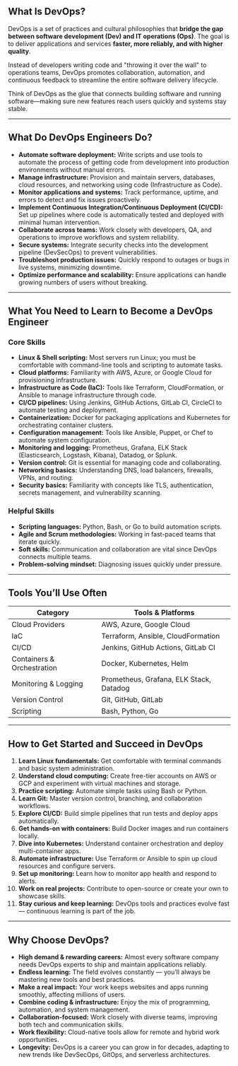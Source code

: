

## What Is DevOps?

DevOps is a set of practices and cultural philosophies that **bridge the gap between software development (Dev) and IT operations (Ops)**. The goal is to deliver applications and services **faster, more reliably, and with higher quality**.

Instead of developers writing code and "throwing it over the wall" to operations teams, DevOps promotes collaboration, automation, and continuous feedback to streamline the entire software delivery lifecycle.

Think of DevOps as the glue that connects building software and running software—making sure new features reach users quickly and systems stay stable.

---

## What Do DevOps Engineers Do?

* **Automate software deployment:** Write scripts and use tools to automate the process of getting code from development into production environments without manual errors.
* **Manage infrastructure:** Provision and maintain servers, databases, cloud resources, and networking using code (Infrastructure as Code).
* **Monitor applications and systems:** Track performance, uptime, and errors to detect and fix issues proactively.
* **Implement Continuous Integration/Continuous Deployment (CI/CD):** Set up pipelines where code is automatically tested and deployed with minimal human intervention.
* **Collaborate across teams:** Work closely with developers, QA, and operations to improve workflows and system reliability.
* **Secure systems:** Integrate security checks into the development pipeline (DevSecOps) to prevent vulnerabilities.
* **Troubleshoot production issues:** Quickly respond to outages or bugs in live systems, minimizing downtime.
* **Optimize performance and scalability:** Ensure applications can handle growing numbers of users without breaking.

---

## What You Need to Learn to Become a DevOps Engineer

### Core Skills

* **Linux & Shell scripting:** Most servers run Linux; you must be comfortable with command-line tools and scripting to automate tasks.
* **Cloud platforms:** Familiarity with AWS, Azure, or Google Cloud for provisioning infrastructure.
* **Infrastructure as Code (IaC):** Tools like Terraform, CloudFormation, or Ansible to manage infrastructure through code.
* **CI/CD pipelines:** Using Jenkins, GitHub Actions, GitLab CI, CircleCI to automate testing and deployment.
* **Containerization:** Docker for packaging applications and Kubernetes for orchestrating container clusters.
* **Configuration management:** Tools like Ansible, Puppet, or Chef to automate system configuration.
* **Monitoring and logging:** Prometheus, Grafana, ELK Stack (Elasticsearch, Logstash, Kibana), Datadog, or Splunk.
* **Version control:** Git is essential for managing code and collaborating.
* **Networking basics:** Understanding DNS, load balancers, firewalls, VPNs, and routing.
* **Security basics:** Familiarity with concepts like TLS, authentication, secrets management, and vulnerability scanning.

### Helpful Skills

* **Scripting languages:** Python, Bash, or Go to build automation scripts.
* **Agile and Scrum methodologies:** Working in fast-paced teams that iterate quickly.
* **Soft skills:** Communication and collaboration are vital since DevOps connects multiple teams.
* **Problem-solving mindset:** Diagnosing issues quickly under pressure.

---

## Tools You’ll Use Often

| Category                   | Tools & Platforms                       |
| -------------------------- | --------------------------------------- |
| Cloud Providers            | AWS, Azure, Google Cloud                |
| IaC                        | Terraform, Ansible, CloudFormation      |
| CI/CD                      | Jenkins, GitHub Actions, GitLab CI      |
| Containers & Orchestration | Docker, Kubernetes, Helm                |
| Monitoring & Logging       | Prometheus, Grafana, ELK Stack, Datadog |
| Version Control            | Git, GitHub, GitLab                     |
| Scripting                  | Bash, Python, Go                        |

---

## How to Get Started and Succeed in DevOps

1. **Learn Linux fundamentals:** Get comfortable with terminal commands and basic system administration.
2. **Understand cloud computing:** Create free-tier accounts on AWS or GCP and experiment with virtual machines and storage.
3. **Practice scripting:** Automate simple tasks using Bash or Python.
4. **Learn Git:** Master version control, branching, and collaboration workflows.
5. **Explore CI/CD:** Build simple pipelines that run tests and deploy apps automatically.
6. **Get hands-on with containers:** Build Docker images and run containers locally.
7. **Dive into Kubernetes:** Understand container orchestration and deploy multi-container apps.
8. **Automate infrastructure:** Use Terraform or Ansible to spin up cloud resources and configure servers.
9. **Set up monitoring:** Learn how to monitor app health and respond to alerts.
10. **Work on real projects:** Contribute to open-source or create your own to showcase skills.
11. **Stay curious and keep learning:** DevOps tools and practices evolve fast — continuous learning is part of the job.

---

## Why Choose DevOps?

* **High demand & rewarding careers:** Almost every software company needs DevOps experts to ship and maintain applications reliably.
* **Endless learning:** The field evolves constantly — you’ll always be mastering new tools and best practices.
* **Make a real impact:** Your work keeps websites and apps running smoothly, affecting millions of users.
* **Combine coding & infrastructure:** Enjoy the mix of programming, automation, and system management.
* **Collaboration-focused:** Work closely with diverse teams, improving both tech and communication skills.
* **Work flexibility:** Cloud-native tools allow for remote and hybrid work opportunities.
* **Longevity:** DevOps is a career you can grow in for decades, adapting to new trends like DevSecOps, GitOps, and serverless architectures.


